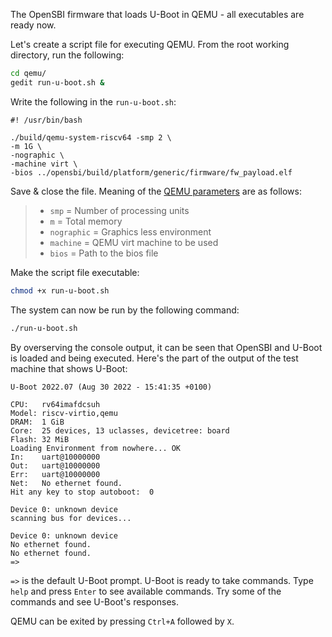 The OpenSBI firmware that loads U-Boot in QEMU - all executables are ready now.

Let's create a script file for executing QEMU. From the root working directory, run the following:
``` bash
cd qemu/
gedit run-u-boot.sh &
```

Write the following in the `run-u-boot.sh`:
```
#! /usr/bin/bash

./build/qemu-system-riscv64 -smp 2 \
-m 1G \
-nographic \
-machine virt \
-bios ../opensbi/build/platform/generic/firmware/fw_payload.elf
```
Save & close the file. Meaning of the [QEMU parameters](https://www.qemu.org/docs/master/system/invocation.html) are as follows:

> - `smp` = Number of processing units
> - `m` = Total memory
> - `nographic` = Graphics less environment
> - `machine` = QEMU virt machine to be used
> - `bios` = Path to the bios file

Make the script file executable:
``` bash
chmod +x run-u-boot.sh
```

The system can now be run by the following command:
``` bash
./run-u-boot.sh
```

By overserving the console output, it can be seen that OpenSBI and U-Boot is loaded and being executed. Here's the part of the output of the test machine that shows U-Boot:
```
U-Boot 2022.07 (Aug 30 2022 - 15:41:35 +0100)

CPU:   rv64imafdcsuh
Model: riscv-virtio,qemu
DRAM:  1 GiB
Core:  25 devices, 13 uclasses, devicetree: board
Flash: 32 MiB
Loading Environment from nowhere... OK
In:    uart@10000000
Out:   uart@10000000
Err:   uart@10000000
Net:   No ethernet found.
Hit any key to stop autoboot:  0 

Device 0: unknown device
scanning bus for devices...

Device 0: unknown device
No ethernet found.
No ethernet found.
=> 
```

`=>` is the default U-Boot prompt. U-Boot is ready to take commands. Type `help` and press `Enter` to see available commands. Try some of the commands and see U-Boot's responses.

QEMU can be exited by pressing `Ctrl+A` followed by `X`.
